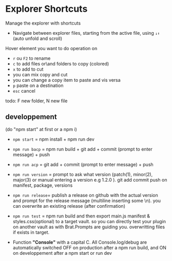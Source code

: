 # Explorer Shortcuts

Manage the explorer with shortcuts

- Navigate between explorer files, starting from the active file, using `↓↑` (auto unfold and scroll)

Hover element you want to do operation on

- `r` ou `F2` to rename
- `c` to add files or\and folders to copy (colored)
- `x` to add to cut
- you can mix copy and cut
- you can change a copy item to paste and vis versa
- `p` paste on a destination
- `esc` cancel
  
todo: F new folder, N new file

## developpement
(do "npm start" at first or a npm i)
-   `npm start` = npm install + npm run dev
-   `npm run bacp` = npm run build + git add + commit (prompt to enter message) + push
-   `npm run acp` = git add + commit (prompt to enter message) + push
-   `npm run version` = prompt to ask what version (patch(1), minor(2), major(3) or manual entering a version e.g 1.2.0 ). git add commit push on manifest, package, versions
-   `npm run release`= publish a release on github with the actual version and prompt for the release message (multiline inserting some \n). you can overwrite an existing release (after confirmation)
-   `npm run test` = npm run build and then export main.js manifest & styles.css(optional) to a target vault. so you can directly test your plugin on another vault as with Brat.Prompts are guiding you. overwritting files if exists in target.

-   Function **"Console"** with a capital C. All Console.log/debug are automatically switched OFF on production after a npm run build, and ON on developpement after a npm start or run dev